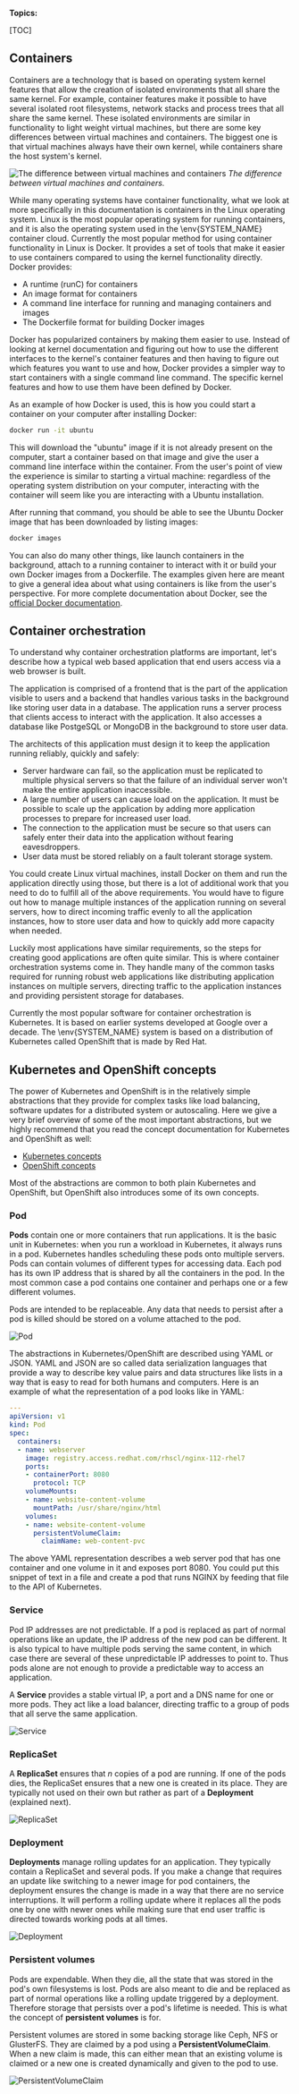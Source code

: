 **Topics:**

[TOC]

## Containers

Containers are a technology that is based on operating system kernel features
that allow the creation of isolated environments that all share the same kernel.
For example, container features make it possible to have several isolated root
filesystems, network stacks and process trees that all share the same kernel.
These isolated environments are similar in functionality to light weight virtual
machines, but there are some key differences between virtual machines and
containers. The biggest one is that virtual machines always have their own
kernel, while containers share the host system's kernel.

![The difference between virtual machines and containers](img/vm_vs_container.png)
*The difference between virtual machines and containers.*

While many operating systems have container functionality, what we look at more
specifically in this documentation is containers in the Linux operating system.
Linux is the most popular operating system for running containers, and it is
also the operating system used in the \env{SYSTEM_NAME} container cloud. Currently the most
popular method for using container functionality in Linux is Docker. It provides
a set of tools that make it easier to use containers compared to using the
kernel functionality directly. Docker provides:

  * A runtime (runC) for containers
  * An image format for containers
  * A command line interface for running and managing containers and images
  * The Dockerfile format for building Docker images

Docker has popularized containers by making them easier to use. Instead of
looking at kernel documentation and figuring out how to use the different
interfaces to the kernel's container features and then having to figure out
which features you want to use and how, Docker provides a simpler way to start
containers with a single command line command. The specific kernel features and
how to use them have been defined by Docker.

As an example of how Docker is used, this is how you could start a container on
your computer after installing Docker:

```bash
docker run -it ubuntu
```

This will download the "ubuntu" image if it is not already present on the
computer, start a container based on that image and give the user a command line
interface within the container. From the user's point of view the experience is
similar to starting a virtual machine: regardless of the operating system
distribution on your computer, interacting with the container will seem like you
are interacting with a Ubuntu installation.

After running that command, you should be able to see the Ubuntu Docker image
that has been downloaded by listing images:

```bash
docker images
```

You can also do many other things, like launch containers in the background,
attach to a running container to interact with it or build your own Docker
images from a Dockerfile. The examples given here are meant to give a general
idea about what using containers is like from the user's perspective. For more
complete documentation about Docker, see the
[official Docker documentation](https://docs.docker.com/).

## Container orchestration

To understand why container orchestration platforms are important, let's
describe how a typical web based application that end users access via a web
browser is built.

The application is comprised of a frontend that is the part of the application
visible to users and a backend that handles various tasks in the background like
storing user data in a database. The application runs a server process that
clients access to interact with the application. It also accesses a database
like PostgeSQL or MongoDB in the background to store user data.

The architects of this application must design it to keep the application
running reliably, quickly and safely:

  * Server hardware can fail, so the application must be replicated to multiple
    physical servers so that the failure of an individual server won't make the
    entire application inaccessible.
  * A large number of users can cause load on the application. It must be
    possible to scale up the application by adding more application processes to
    prepare for increased user load.
  * The connection to the application must be secure so that users can safely
    enter their data into the application without fearing eavesdroppers.
  * User data must be stored reliably on a fault tolerant storage system.

You could create Linux virtual machines, install Docker on them and run the
application directly using those, but there is a lot of additional work that you
need to do to fulfill all of the above requirements. You would have to figure
out how to manage multiple instances of the application running on several
servers, how to direct incoming traffic evenly to all the application instances,
how to store user data and how to quickly add more capacity when needed.

Luckily most applications have similar requirements, so the steps for creating
good applications are often quite similar. This is where container orchestration
systems come in. They handle many of the common tasks required for running
robust web applications like distributing application instances on multiple
servers, directing traffic to the application instances and providing persistent
storage for databases.

Currently the most popular software for container orchestration is Kubernetes.
It is based on earlier systems developed at Google over a decade. The \env{SYSTEM_NAME}
system is based on a distribution of Kubernetes called OpenShift that is made by
Red Hat.

## Kubernetes and OpenShift concepts

The power of Kubernetes and OpenShift is in the relatively simple abstractions
that they provide for complex tasks like load balancing, software updates for
a distributed system or autoscaling. Here we give a very brief overview of some
of the most important abstractions, but we highly recommend that you read the
concept documentation for Kubernetes and OpenShift as well:

   * [Kubernetes concepts](https://kubernetes.io/docs/concepts/)
   * [OpenShift concepts](https://docs.okd.io/latest/architecture/core_concepts/index.html)

Most of the abstractions are common to both plain Kubernetes and OpenShift, but
OpenShift also introduces some of its own concepts.

### Pod

**Pods** contain one or more containers that run applications. It is the basic
unit in Kubernetes: when you run a workload in Kubernetes, it always runs in a
pod. Kubernetes handles scheduling these pods onto multiple servers. Pods can
contain volumes of different types for accessing data. Each pod has its own IP
address that is shared by all the containers in the pod. In the most common
case a pod contains one container and perhaps one or a few different volumes.

Pods are intended to be replaceable. Any data that needs to persist after a pod
is killed should be stored on a volume attached to the pod.

![Pod](img/pods.png)

The abstractions in Kubernetes/OpenShift are described using YAML or JSON. YAML
and JSON are so called data serialization languages that provide a way to
describe key value pairs and data structures like lists in a way that is easy to
read for both humans and computers. Here is an example of what the
representation of a pod looks like in YAML:

```yaml
---
apiVersion: v1
kind: Pod
spec:
  containers:
  - name: webserver
    image: registry.access.redhat.com/rhscl/nginx-112-rhel7
    ports:
    - containerPort: 8080
      protocol: TCP
    volumeMounts:
    - name: website-content-volume
      mountPath: /usr/share/nginx/html
    volumes:
    - name: website-content-volume
      persistentVolumeClaim:
        claimName: web-content-pvc
```

The above YAML representation describes a web server pod that has one container
and one volume in it and exposes port 8080. You could put this snippet of text
in a file and create a pod that runs NGINX by feeding that file to the API of
Kubernetes.

### Service

Pod IP addresses are not predictable. If a pod is replaced as part of normal
operations like an update, the IP address of the new pod can be different. It is
also typical to have multiple pods serving the same content, in which case there
are several of these unpredictable IP addresses to point to. Thus pods alone
are not enough to provide a predictable way to access an application.

A **Service** provides a stable virtual IP, a port and a DNS name for one or
more pods. They act like a load balancer, directing traffic to a group of pods
that all serve the same application.

![Service](img/service.png)

### ReplicaSet

A **ReplicaSet** ensures that *n* copies of a pod are running. If one of the
pods dies, the ReplicaSet ensures that a new one is created in its place. They
are typically not used on their own but rather as part of a **Deployment**
(explained next).

![ReplicaSet](img/replicaset.png)

### Deployment

**Deployments** manage rolling updates for an application. They typically
contain a ReplicaSet and several pods. If you make a change that requires an
update like switching to a newer image for pod containers, the deployment
ensures the change is made in a way that there are no service interruptions. It
will perform a rolling update where it replaces all the pods one by one with
newer ones while making sure that end user traffic is directed towards working
pods at all times.

![Deployment](img/deployment.png)

### Persistent volumes

Pods are expendable. When they die, all the state that was stored in the pod's
own filesystems is lost. Pods are also meant to die and be replaced as part of
normal operations like a rolling update triggered by a deployment. Therefore
storage that persists over a pod's lifetime is needed. This is what the concept
of **persistent volumes** is for.

Persistent volumes are stored in some backing storage like Ceph, NFS or
GlusterFS. They are claimed by a pod using a **PersistentVolumeClaim**. When a
new claim is made, this can either mean that an existing volume is claimed or a
new one is created dynamically and given to the pod to use.

![PersistentVolumeClaim](img/persistentvolumeclaim.png)
